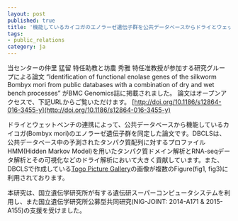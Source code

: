 ```yaml
---
layout: post
published: true
title: '機能しているカイコガのエノラーゼ遺伝子群を公共データベースからドライとウェットベンチの連携によって同定した論文が BMC Genomics誌に掲載されました'
tags:
- public_relations
category: ja
---
```

当センターの仲里 猛留 特任助教と坊農 秀雅 特任准教授が参加する研究グループによる論文 “Identification of functional enolase genes of the silkworm Bombyx mori from public databases with a combination of dry and wet bench processes” がBMC Genomics誌に掲載されました。
論文はオープンアクセスで、下記URLからご覧いただけます。
[http://doi.org/10.1186/s12864-016-3455-y](http://doi.org/10.1186/s12864-016-3455-y)
 
ドライとウェットベンチの連携によって、公共データベースから機能しているカイコガ(Bombyx mori)のエノラーゼ遺伝子群を同定した論文です。DBCLSは、公共データベース中の予測されたタンパク質配列に対するプロファイルHMM(Hidden Markov Model)を用いたタンパク質ドメイン解析とRNA-seqデータ解析とその可視化などのドライ解析において大きく貢献しています。また、DBCLSで作成している[Togo Picture Gallery](http://togotv.dbcls.jp/ja/pics.html)の画像が複数のFigure(fig1, fig3)に利用されております。
 
本研究は、国立遺伝学研究所が有する遺伝研スーパーコンピュータシステムを利用し、また国立遺伝学研究所公募型共同研究(NIG-JOINT: 2014-A171 & 2015-A155)の支援を受けました。